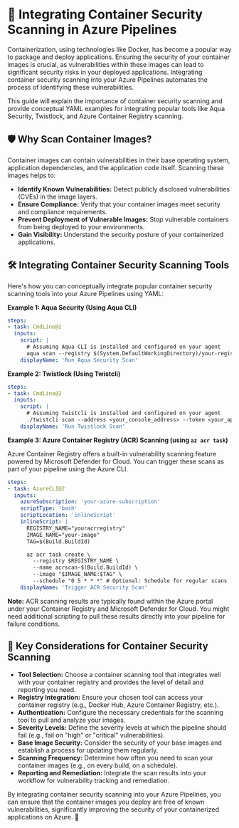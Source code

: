 # 🐳 Integrating Container Security Scanning in Azure Pipelines

Containerization, using technologies like Docker, has become a popular way to package and deploy applications. Ensuring the security of your container images is crucial, as vulnerabilities within these images can lead to significant security risks in your deployed applications. Integrating container security scanning into your Azure Pipelines automates the process of identifying these vulnerabilities.

This guide will explain the importance of container security scanning and provide conceptual YAML examples for integrating popular tools like Aqua Security, Twistlock, and Azure Container Registry scanning.

## 🛡️ Why Scan Container Images?

Container images can contain vulnerabilities in their base operating system, application dependencies, and the application code itself. Scanning these images helps to:

* **Identify Known Vulnerabilities:** Detect publicly disclosed vulnerabilities (CVEs) in the image layers.
* **Ensure Compliance:** Verify that your container images meet security and compliance requirements.
* **Prevent Deployment of Vulnerable Images:** Stop vulnerable containers from being deployed to your environments.
* **Gain Visibility:** Understand the security posture of your containerized applications.

## 🛠️ Integrating Container Security Scanning Tools

Here's how you can conceptually integrate popular container security scanning tools into your Azure Pipelines using YAML:

**Example 1: Aqua Security (Using Aqua CLI)**

```yaml
steps:
- task: CmdLine@2
  inputs:
    script: |
      # Assuming Aqua CLI is installed and configured on your agent
      aqua scan --registry $(System.DefaultWorkingDirectory)/your-registry --image your-image:$(Build.BuildId) --fail-on high
    displayName: 'Run Aqua Security Scan'
```

**Example 2: Twistlock (Using Twistcli)**

```yaml
steps:
- task: CmdLine@2
  inputs:
    script: |
      # Assuming Twistcli is installed and configured on your agent
      ./twistcli scan --address <your_console_address> --token <your_api_token> --details --fail_on_severity high --image your-registry/your-image:$(Build.BuildId)
    displayName: 'Run Twistlock Scan'
```

**Example 3: Azure Container Registry (ACR) Scanning (using `az acr task`)**

Azure Container Registry offers a built-in vulnerability scanning feature powered by Microsoft Defender for Cloud. You can trigger these scans as part of your pipeline using the Azure CLI.

```yaml
steps:
- task: AzureCLI@2
  inputs:
    azureSubscription: 'your-azure-subscription'
    scriptType: 'bash'
    scriptLocation: 'inlineScript'
    inlineScript: |
      REGISTRY_NAME="youracrregistry"
      IMAGE_NAME="your-image"
      TAG=$(Build.BuildId)

      az acr task create \
        --registry $REGISTRY_NAME \
        --name acrscan-$(Build.BuildId) \
        --image "$IMAGE_NAME:$TAG" \
        --schedule "0 5 * * *" # Optional: Schedule for regular scans
    displayName: 'Trigger ACR Security Scan'
```

**Note:** ACR scanning results are typically found within the Azure portal under your Container Registry and Microsoft Defender for Cloud. You might need additional scripting to pull these results directly into your pipeline for failure conditions.

## 📝 Key Considerations for Container Security Scanning

* **Tool Selection:** Choose a container scanning tool that integrates well with your container registry and provides the level of detail and reporting you need.
* **Registry Integration:** Ensure your chosen tool can access your container registry (e.g., Docker Hub, Azure Container Registry, etc.).
* **Authentication:** Configure the necessary credentials for the scanning tool to pull and analyze your images.
* **Severity Levels:** Define the severity levels at which the pipeline should fail (e.g., fail on "high" or "critical" vulnerabilities).
* **Base Image Security:** Consider the security of your base images and establish a process for updating them regularly.
* **Scanning Frequency:** Determine how often you need to scan your container images (e.g., on every build, on a schedule).
* **Reporting and Remediation:** Integrate the scan results into your workflow for vulnerability tracking and remediation.

By integrating container security scanning into your Azure Pipelines, you can ensure that the container images you deploy are free of known vulnerabilities, significantly improving the security of your containerized applications on Azure. 🐳
